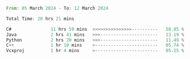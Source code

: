<!--<div align=center><img src="https://leetcard.jacoblin.cool/CalvinWan0101"></div>-->

<!--START_SECTION:waka-->

```rust
From: 05 March 2024 - To: 12 March 2024

Total Time: 20 hrs 21 mins

C#               11 hrs 59 mins  >>>>>>>>>>>>>>>----------   58.85 %
Java             2 hrs 41 mins   >>>----------------------   13.19 %
Python           2 hrs 20 mins   >>>----------------------   11.49 %
C++              1 hr 10 mins    >------------------------   05.74 %
Vcxproj          1 hr 4 mins     >------------------------   05.25 %
```

<!--END_SECTION:waka-->
